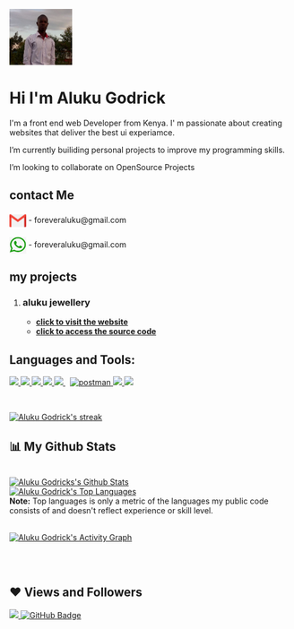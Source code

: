 <!-- @format -->

<a href="#"><img width="auto" height="100px" src="./images/profile.jpg" /></a>

<h1 align="left">Hi  I'm Aluku Godrick</h1>
<p align="left">I'm a front end web Developer from Kenya. I' m passionate about creating websites that deliver the best ui experiamce.</p>
<p align="left">I’m currently builiding personal projects to improve my programming skills.</p>
<p align="left">I’m looking to collaborate on OpenSource Projects</p>

## contact Me

  <p><img width="30px" height="30px" src="./images/email.png" /align="center"> - foreveraluku@gmail.com </p>
    <p><img width="30px" height="30px" src="./images/whatsapp.png" /align="center"> - foreveraluku@gmail.com </p>

## my projects

1. ### aluku jewellery
   - **[click to visit the website](https://alukujewell.netlify.app)**
   - **[click to access the source code](https://github.com/aluku7-wq/jewellery)**

## Languages and Tools:

<p align="left"> 
    <a href="https://reactjs.org/" target="_blank"> <img src="https://img.icons8.com/color/48/000000/react-native.png"/> 
    <a href="https://developer.mozilla.org/en-US/docs/Web/JavaScript" target="_blank"> <img src="https://img.icons8.com/color/48/000000/javascript.png"/> </a> 
    <a href="https://www.w3.org/html/" target="_blank"> <img src="https://img.icons8.com/color/48/000000/html-5.png"/> </a> 
    <a href="https://www.w3schools.com/css/" target="_blank"> <img src="https://img.icons8.com/color/48/000000/css3.png"/> </a> 
    <a style="padding-right:8px;" href="https://nodejs.org" target="_blank"> <img src="https://img.icons8.com/color/48/000000/nodejs.png"/>
    <a href="https://postman.com" target="_blank"> <img src="https://www.vectorlogo.zone/logos/getpostman/getpostman-icon.svg" alt="postman" width="45" height="45"/> </a>   
    <a href="https://git-scm.com/" target="_blank"> <img src="https://img.icons8.com/color/48/000000/git.png"/> </a> 
    <a href="https://redux.js.org" target="_blank"> <img src="https://img.icons8.com/color/48/000000/redux.png"/> </a>
</p>

<!-- [![React Badge](https://img.shields.io/badge/-React-61DBFB?style=for-the-badge&labelColor=black&logo=react&logoColor=61DBFB)](#)  [![Javascript Badge](https://img.shields.io/badge/-Javascript-F0DB4F?style=for-the-badge&labelColor=black&logo=javascript&logoColor=F0DB4F)](#) [![Typescript Badge](https://img.shields.io/badge/-Typescript-007acc?style=for-the-badge&labelColor=black&logo=typescript&logoColor=007acc)](#) [![Nodejs Badge](https://img.shields.io/badge/-Nodejs-3C873A?style=for-the-badge&labelColor=black&logo=node.js&logoColor=3C873A)](#) [![GraphQL Badge](https://img.shields.io/badge/-GraphQl-e535ab?style=for-the-badge&labelColor=black&logo=node.js&logoColor=e535ab)](#) -->
<br/>

<p align="left">
    <a href="https://github.com/aluku7-wq/github-readme-streak-stats">
        <img title="🔥 Get streak stats for your profile at git.io/streak-stats" alt="Aluku Godrick's streak" src="https://github-readme-streak-stats.herokuapp.com/?user=aluku7-wq&theme=black-ice&hide_border=true&stroke=0000&background=060A0CD0"/>
    </a>
</p>

## 📊 My Github Stats

  <br/>
    <a href="https://github.com/aluku7-wq/github-readme-stats"><img alt="Aluku Godricks's Github Stats" src="https://github-readme-stats.vercel.app/api?username=aluku7-wq&show_icons=true&count_private=true&theme=react&hide_border=true&bg_color=0D1117" /></a>
    <br/>
  <a href="https://github.com/aluku7-wq/github-readme-stats"><img alt="Aluku Godrick's Top Languages" src="https://github-readme-stats.vercel.app/api/top-langs/?username=aluku7-wq&langs_count=8&count_private=true&layout=compact&theme=react&hide_border=true&bg_color=0D1117" /></a>
  <br/>
  <b>Note:</b> Top languages is only a metric of the languages my public code consists of and doesn't reflect experience or skill level.

<br/>
<br/>

<a href="https://github.com/aluku7-wq/github-readme-activity-graph"><img alt="Aluku Godrick's Activity Graph" src="https://activity-graph.herokuapp.com/graph?username=aluku7-wq&bg_color=0D1117&color=5BCDEC&line=5BCDEC&point=FFFFFF&hide_border=true" /></a>

<br/>
<br/>

## ❤ Views and Followers

<a href="https://github.com/Meghna-DAS/github-profile-views-counter">
    <img src="https://komarev.com/ghpvc/?username=aluku7-wq">
</a>
<a href="https://github.com/aluku7-wq?tab=followers"><img src="https://img.shields.io/github/followers/aluku7-wq?label=Followers&style=social" alt="GitHub Badge"></a>
